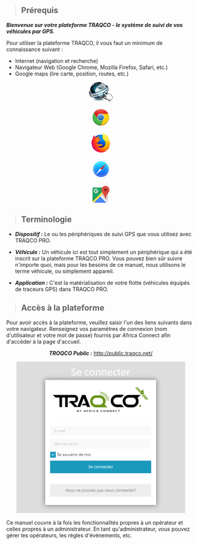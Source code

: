 >## Prérequis

 ***Bienvenue sur votre plateforme TRAQCO - le système de suivi de vos véhicules par GPS.***

Pour utiliser la plateforme TRAQCO, il vous faut un minimum de connaissance suivant :
* Internet (navigation et recherche)
* Navigateur Web (Google Chrome, Mozilla Firefox, Safari, etc.)
* Google maps (lire carte, position, routes, etc.)

<div class="row" style="text-align:center">
  <div class="col">

[<img src="docs/_image/internet.png" alt="logo" width="65">](https://fr.wikipedia.org/wiki/Internet)

</div>
<div class="col">

[<img src="docs/_image/chrome.png" alt="logo" width="50">](https://www.google.fr/chrome/)

</div>
<div class="col">

[<img src="docs/_image/firefox.png" alt="logo" width="50">](https://www.mozilla.org/fr/)

</div>
<div class="col">

[<img src="docs/_image/safari.png" alt="logo" width="55">](https://www.apple.com/safari/)

</div>
<div class="col">

[<img src="docs/_image/maps.png" alt="logo" width="45">](https://www.google.com/maps/)

</div>
</div>

>## Terminologie

* ***Dispositif :*** Le ou les périphériques de suivi GPS que vous utilisez avec TRAQCO PRO.

* ***Véhicule :*** Un véhicule ici est tout simplement un périphérique qui a été inscrit sur la plateforme TRAQCO PRO.
Vous pouvez bien sûr suivre n'importe quoi, mais pour les besoins de ce manuel, nous utilisons le terme véhicule, ou simplement appareil.

* ***Application :*** C'est la matérialisation de votre flotte (véhicules équipés de traceurs GPS) dans TRAQCO PRO.

>## Accès à la plateforme

Pour avoir accès à la plateforme, veuillez saisir l'un des liens suivants dans votre navigateur. Renseignez vos paramètres de connexion (nom d'utilisateur et votre mot de passe) fournis par Africa Connect afin d'accéder à la page d'accueil.

<div class="row" style="text-align:center">

  <div class="col-md">
  
  ***TROQCO Public :*** http://public.traqco.net/
  
<img src="docs/_image/publiconnect.png" alt="logo" width="450">
  </div>
</div>

Ce manuel couvre à la fois les fonctionnalités propres à un opérateur et celles propres à un administrateur.
En tant qu'administrateur, vous pouvez gérer les opérateurs, les règles d'événements, etc.  




